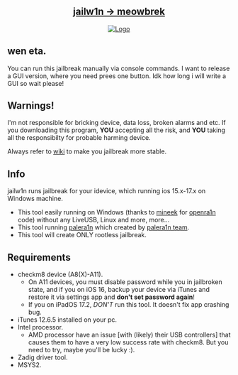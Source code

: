 <h2 align="center">
    <a href="https://github.com/ppouwx/jailw1n/blob/main/wiki.md#installing-meowbrek">jailw1n → meowbrek</a> 
</h2>


<center>
  <a href="#"><img src="https://cdn.discordapp.com/attachments/1130526907092439093/1188145112719568976/68747470733a2f2f63646e2e646973636f72646170702e636f6d2f6174746163686d656e74732f313130333438353236313139363833323737392f313132363435303735383532333537323238352f7078642e706e67.png?ex=6599755d&is=6587005d&hm=53aff75b499c8d3d21fcf6e10bfac957e18c8258a1016f33ef3cbbece5c62004&" alt="Logo"></a>
</center>

## wen eta.
You can run this jailbreak manually via console commands. I want to release a GUI version, where you need prees one button. Idk how long i will write a GUI so wait please!

## Warnings!

I'm not responsible for bricking device, data loss, broken alarms and etc. If you downloading this program, **YOU** accepting all the risk, and **YOU** taking all the responsibilty for probable harming device.

Always refer to [wiki](https://github.com/ppouwx/jailw1n/blob/main/wiki.md) to make you jailbreak more stable.

## Info
jailw1n runs jailbreak for your idevice, which running ios 15.x-17.x on Windows machine.

- This tool easily running on Windows (thanks to [mineek](https://github.com/mineek) for [openra1n](https://github.com/mineek/openra1n) code) without any LiveUSB, Linux and more, more...
- This tool running [palera1n](https://github.com/palera1n/palera1n) which created by [palera1n team](https://github.com/palera1n/palera1n).
- This tool will create ONLY rootless jailbreak.

## Requirements

- checkm8 device (A8(X)-A11).
  - On A11 devices, you must disable password while you in jailbroken state, and if you on iOS 16, backup your device via iTunes and restore it via settings app and **don't set password again**!
  - If you on iPadOS 17.2, *DON'T* run this tool. It doesn't fix app crashing bug.
- iTunes 12.6.5 installed on your pc.
- Intel processor.
  - AMD processor have an issue [with (likely) their USB controllers] that causes them to have a very low success rate with checkm8. But you need to try, maybe you'll be lucky :).
- Zadig driver tool.
- MSYS2.




